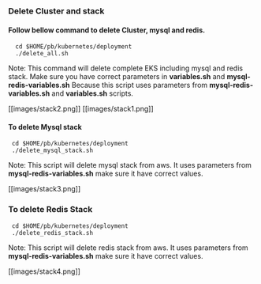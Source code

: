 ### Delete Cluster and stack

#### Follow bellow command to delete Cluster, mysql and redis.
      cd $HOME/pb/kubernetes/deployment
      ./delete_all.sh

Note: This command will delete complete EKS including mysql and redis stack. Make sure you have correct parameters in **variables.sh** and **mysql-redis-variables.sh** Because this script uses parameters from **mysql-redis-variables.sh** and **variables.sh** scripts.

[[images/stack2.png]]
[[images/stack1.png]]

 
#### To delete Mysql stack
     cd $HOME/pb/kubernetes/deployment
     ./delete_mysql_stack.sh 

Note: This script will delete mysql stack from aws. It uses parameters from **mysql-redis-variables.sh** make sure it have correct values. 

[[images/stack3.png]]

### To delete Redis Stack
     cd $HOME/pb/kubernetes/deployment
     ./delete_redis_stack.sh

Note: This script will delete redis stack from aws. It uses parameters from **mysql-redis-variables.sh** make sure it have correct values.

[[images/stack4.png]]
